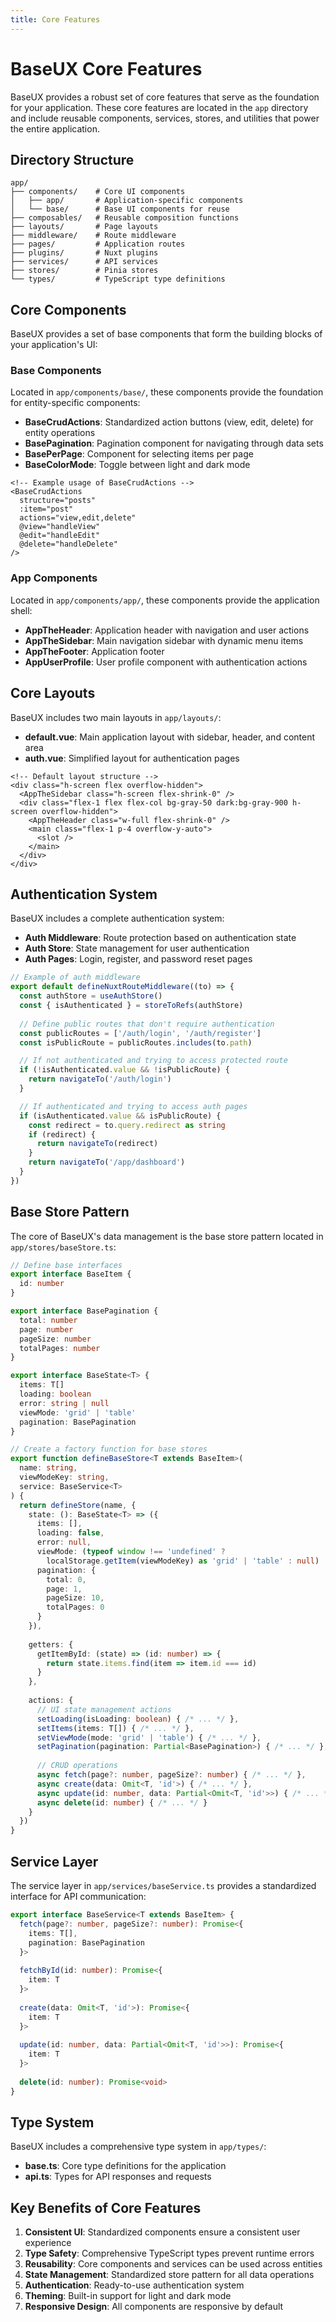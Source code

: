 ```yaml
---
title: Core Features
---
```


# BaseUX Core Features

BaseUX provides a robust set of core features that serve as the foundation for your application. These core features are located in the `app` directory and include reusable components, services, stores, and utilities that power the entire application.

## Directory Structure

```
app/
├── components/    # Core UI components
│   ├── app/       # Application-specific components
│   └── base/      # Base UI components for reuse
├── composables/   # Reusable composition functions
├── layouts/       # Page layouts
├── middleware/    # Route middleware
├── pages/         # Application routes
├── plugins/       # Nuxt plugins
├── services/      # API services
├── stores/        # Pinia stores
└── types/         # TypeScript type definitions
```

## Core Components

BaseUX provides a set of base components that form the building blocks of your application's UI:

### Base Components

Located in `app/components/base/`, these components provide the foundation for entity-specific components:

- **BaseCrudActions**: Standardized action buttons (view, edit, delete) for entity operations
- **BasePagination**: Pagination component for navigating through data sets
- **BasePerPage**: Component for selecting items per page
- **BaseColorMode**: Toggle between light and dark mode

```vue
<!-- Example usage of BaseCrudActions -->
<BaseCrudActions 
  structure="posts"
  :item="post" 
  actions="view,edit,delete"
  @view="handleView"
  @edit="handleEdit"
  @delete="handleDelete"
/>
```

### App Components

Located in `app/components/app/`, these components provide the application shell:

- **AppTheHeader**: Application header with navigation and user actions
- **AppTheSidebar**: Main navigation sidebar with dynamic menu items
- **AppTheFooter**: Application footer
- **AppUserProfile**: User profile component with authentication actions

## Core Layouts

BaseUX includes two main layouts in `app/layouts/`:

- **default.vue**: Main application layout with sidebar, header, and content area
- **auth.vue**: Simplified layout for authentication pages

```vue
<!-- Default layout structure -->
<div class="h-screen flex overflow-hidden">
  <AppTheSidebar class="h-screen flex-shrink-0" />
  <div class="flex-1 flex flex-col bg-gray-50 dark:bg-gray-900 h-screen overflow-hidden">
    <AppTheHeader class="w-full flex-shrink-0" />
    <main class="flex-1 p-4 overflow-y-auto">
      <slot />
    </main>
  </div>
</div>
```

## Authentication System

BaseUX includes a complete authentication system:

- **Auth Middleware**: Route protection based on authentication state
- **Auth Store**: State management for user authentication
- **Auth Pages**: Login, register, and password reset pages

```typescript
// Example of auth middleware
export default defineNuxtRouteMiddleware((to) => {
  const authStore = useAuthStore()
  const { isAuthenticated } = storeToRefs(authStore)
  
  // Define public routes that don't require authentication
  const publicRoutes = ['/auth/login', '/auth/register']
  const isPublicRoute = publicRoutes.includes(to.path)

  // If not authenticated and trying to access protected route
  if (!isAuthenticated.value && !isPublicRoute) {
    return navigateTo('/auth/login')
  }

  // If authenticated and trying to access auth pages
  if (isAuthenticated.value && isPublicRoute) {
    const redirect = to.query.redirect as string
    if (redirect) {
      return navigateTo(redirect)
    }
    return navigateTo('/app/dashboard')
  }
})
```

## Base Store Pattern

The core of BaseUX's data management is the base store pattern located in `app/stores/baseStore.ts`:

```typescript
// Define base interfaces
export interface BaseItem {
  id: number
}

export interface BasePagination {
  total: number
  page: number
  pageSize: number
  totalPages: number
}

export interface BaseState<T> {
  items: T[]
  loading: boolean
  error: string | null
  viewMode: 'grid' | 'table'
  pagination: BasePagination
}

// Create a factory function for base stores
export function defineBaseStore<T extends BaseItem>(
  name: string, 
  viewModeKey: string,
  service: BaseService<T>
) {
  return defineStore(name, {
    state: (): BaseState<T> => ({
      items: [],
      loading: false,
      error: null,
      viewMode: (typeof window !== 'undefined' ? 
        localStorage.getItem(viewModeKey) as 'grid' | 'table' : null) || 'grid',
      pagination: {
        total: 0,
        page: 1,
        pageSize: 10,
        totalPages: 0
      }
    }),
    
    getters: {
      getItemById: (state) => (id: number) => {
        return state.items.find(item => item.id === id)
      }
    },
    
    actions: {
      // UI state management actions
      setLoading(isLoading: boolean) { /* ... */ },
      setItems(items: T[]) { /* ... */ },
      setViewMode(mode: 'grid' | 'table') { /* ... */ },
      setPagination(pagination: Partial<BasePagination>) { /* ... */ },
      
      // CRUD operations
      async fetch(page?: number, pageSize?: number) { /* ... */ },
      async create(data: Omit<T, 'id'>) { /* ... */ },
      async update(id: number, data: Partial<Omit<T, 'id'>>) { /* ... */ },
      async delete(id: number) { /* ... */ }
    }
  })
}
```

## Service Layer

The service layer in `app/services/baseService.ts` provides a standardized interface for API communication:

```typescript
export interface BaseService<T extends BaseItem> {
  fetch(page?: number, pageSize?: number): Promise<{ 
    items: T[], 
    pagination: BasePagination 
  }>
  
  fetchById(id: number): Promise<{ 
    item: T 
  }>
  
  create(data: Omit<T, 'id'>): Promise<{ 
    item: T 
  }>
  
  update(id: number, data: Partial<Omit<T, 'id'>>): Promise<{ 
    item: T 
  }>
  
  delete(id: number): Promise<void>
}
```

## Type System

BaseUX includes a comprehensive type system in `app/types/`:

- **base.ts**: Core type definitions for the application
- **api.ts**: Types for API responses and requests

## Key Benefits of Core Features

1. **Consistent UI**: Standardized components ensure a consistent user experience
2. **Type Safety**: Comprehensive TypeScript types prevent runtime errors
3. **Reusability**: Core components and services can be used across entities
4. **State Management**: Standardized store pattern for all data operations
5. **Authentication**: Ready-to-use authentication system
6. **Theming**: Built-in support for light and dark mode
7. **Responsive Design**: All components are responsive by default
